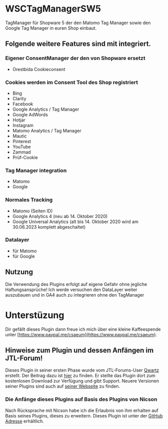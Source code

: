 # WSCTagManagerSW5

TagManager für Shopware 5 der den Matomo Tag Manager sowie den Google Tag Manager in euren Shop einbaut.

## Folgende weitere Features sind mit integriert.

### Eigener ConsentManager der den von Shopware ersetzt

- Orestbida Cookieconsent

### Cookies werden im Consent Tool des Shop registriert

- Bing
- Clarity
- Facebook
- Google Analytics / Tag Manager
- Google AdWords
- Hotjar
- Instagram
- Matomo Analytics / Tag Manager
- Mautic
- Pinterest
- YouTube
- Zammad
- Prüf-Cookie

### Tag Manager integration

- Matomo
- Google

### Normales Tracking

- Matomo (Seiten ID)
- Google Analytics 4 (neu ab 14. Oktober 2020)
- Google Universal Analytics (alt bis 14. Oktober 2020 wird am 30.06.2023 komplett abgeschaltet)

### Datalayer

- für Matomo
- für Google

## Nutzung

Die Verwendung des Plugins erfolgt auf eigene Gefahr ohne jegliche Haftungsansprüche! Ich werde versuchen den DataLayer weiter auszubauen und in GA4 auch zu integrieren ohne den TagManager

# Unterstüzung

Dir gefällt dieses Plugin dann freue ich mich über eine kleine Kaffeespende unter
[https://www.paypal.me/csaeum](https://www.paypal.me/csaeum).


## Hinweise zum Plugin und dessen Anfängen im JTL-Forum!
 Dieses Plugin in seiner ersten Phase wurde vom JTL-Forums-User [Qwartz](https://forum.jtl-software.de/members/qwartz.39285) erstellt.
    Der Beitrag dazu ist [hier](https://forum.jtl-software.de/threads/jtl5-plugin-google-analytics-tagmanager.145238) zu finden.
    Er stellte das Plugin dort zum kostenlosen Download zur Verfügung und gibt Support.
    Neuere Versionen seiner Plugins sind auch auf [seiner Webseite](https://www.nicson.de/Google-Analytics-TagManager-fuer-JTL-5) zu finden.

### Die Anfänge dieses Plugins auf Basis des Plugins von Nicson
 Nach Rücksprache mit Nicson habe ich die Erlaubnis von ihm erhalten auf Basis seines Plugins, dieses zu erweitern.
 Dieses Plugin ist unter der [GitHub Adresse](https://github.com/csaeum/WSC-Nicson-TM) erhältlich.

